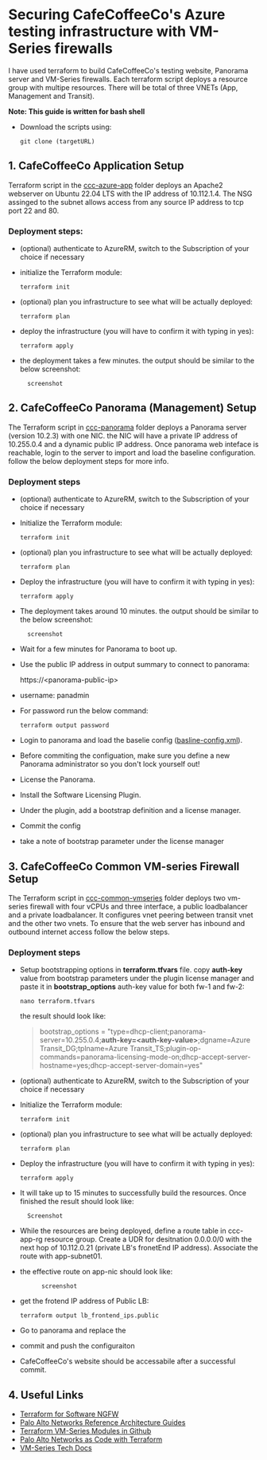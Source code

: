 # Securing CafeCoffeeCo's Azure testing infrastructure with VM-Series firewalls

I have used terraform to build CafeCoffeeCo's testing website, Panorama server and VM-Series firewalls. Each terraform script deploys a resource group with multipe resources. There will be total of three VNETs (App, Management and Transit). 

**Note: This guide is written for bash shell**

- Download the scripts using:

    ```
    git clone (targetURL)
    ```
## 1. CafeCoffeeCo Application Setup

Terraform script in the [ccc-azure-app](targetURL) folder deploys an Apache2 webserver on Ubuntu 22.04 LTS with the IP address of 10.112.1.4. The NSG assinged to the subnet allows access from any source IP address to tcp port 22 and 80.

### Deployment steps:

+ (optional) authenticate to AzureRM, switch to the Subscription of your choice if necessary

- initialize the Terraform module:

    ```
    terraform init
    ```
- (optional) plan you infrastructure to see what will be actually deployed:
    
     ```
    terraform plan
    ```    
- deploy the infrastructure (you will have to confirm it with typing in yes):

    ```
    terraform apply
    ```
- the deployment takes a few minutes. the output should be similar to the below screenshot: 


        screenshot




## 2. CafeCoffeeCo Panorama (Management) Setup 

The Terraform script in [ccc-panorama](targetURL) folder deploys a Panorama server (version 10.2.3) with one NIC. the NIC will have a private IP address of 10.255.0.4 and a dynamic public IP address. Once panorama web inteface is reachable, login to the server to import and load the baseline configuration. follow the below deployment steps for more info.

### Deployment steps

+ (optional) authenticate to AzureRM, switch to the Subscription of your choice if necessary

- Initialize the Terraform module:

    ```
    terraform init
    ```
- (optional) plan you infrastructure to see what will be actually deployed:
    
     ```
    terraform plan
    ```    
- Deploy the infrastructure (you will have to confirm it with typing in yes):

    ```
    terraform apply
    ```
- The deployment takes around 10 minutes. the output should be similar to the below screenshot: 


        screenshot

- Wait for a few minutes for Panorama to boot up.
- Use the public IP address in output summary to connect to panorama:

    https://\<panorama-public-ip\>

-  username: panadmin

- For password run the below command:

    ```
    terraform output password
    ```
- Login to panorama and load the baselie config ([basline-config.xml](targetURL)).
- Before commiting the configuation, make sure you define a new Panorama administrator so you don't lock yourself out!
- License the Panorama.
- Install the Software Licensing Plugin. 
- Under the plugin, add a bootstrap definition and a license manager.
- Commit the config
- take a note of bootstrap parameter under the license manager


## 3. CafeCoffeeCo Common VM-series Firewall Setup

The Terraform script in [ccc-common-vmseries](targetURL) folder deploys two vm-series firewall with four vCPUs and three interface, a public loadbalancer and a private loadbalancer. It configures vnet peering between transit vnet and the other two vnets. To ensure that the web server has inbound and outbound internet access follow the below steps.


### Deployment steps

- Setup bootstrapping options in  **terraform.tfvars** file. copy **auth-key** value from bootstrap parameters under the plugin license manager and paste it in **bootstrap_options** auth-key value for both fw-1 and fw-2:  

    ```
    nano terraform.tfvars
    ```
    the result should look like:

    
    > bootstrap_options = "type=dhcp-client;panorama-server=10.255.0.4;__**auth-key=\<auth-key-value\>**__;dgname=Azure Transit_DG;tplname=Azure Transit_TS;plugin-op-commands=panorama-licensing-mode-on;dhcp-accept-server-hostname=yes;dhcp-accept-server-domain=yes"
    

- (optional) authenticate to AzureRM, switch to the Subscription of your choice if necessary

- Initialize the Terraform module:

    ```
    terraform init
    ```
- (optional) plan you infrastructure to see what will be actually deployed:
    
     ```
    terraform plan
    ```    
- Deploy the infrastructure (you will have to confirm it with typing in yes):

    ```
    terraform apply
    ```
- It will take up to 15 minutes to successfully build the resources. Once finished the result should look like:

        Screenshot

- While the resources are being deployed, define a route table in ccc-app-rg resource group. Create a UDR for desitnation 0.0.0.0/0 with the next hop of 10.112.0.21 (private LB's fronetEnd IP address). Associate the route with app-subnet01.
- the effective route on app-nic should look like:

            screenshot

- get the frotend IP address of Public LB:
    ```
    terraform output lb_frontend_ips.public
    ```
- Go to panorama and replace the 


- commit and push the configuraiton
- CafeCoffeeCo's website should be accessabile after a successful commit.

## 4. Useful Links

- [Terraform for Software NGFW](https://pan.dev/swfw/) 
- [Palo Alto Networks  Reference Architecture Guides](https://www.paloaltonetworks.com/resources/reference-architectures)
- [Terraform VM-Series Modules in Github](https://github.com/PaloAltoNetworks/terraform-azurerm-vmseries-modules)
- [Palo Alto Networks as Code with Terraform](https://pan.dev/terraform/)
- [VM-Series Tech Docs](https://docs.paloaltonetworks.com/vm-series)



